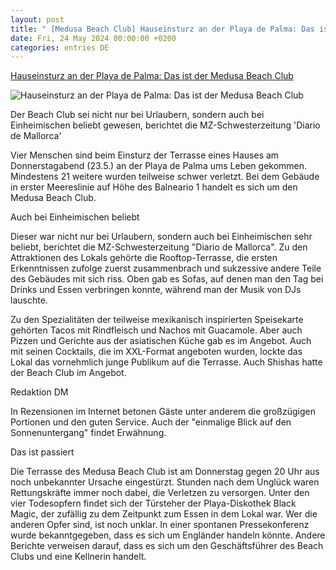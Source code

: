```yaml
---
layout: post
title: " [Medusa Beach Club] Hauseinsturz an der Playa de Palma: Das ist der Medusa Beach Club"
date: Fri, 24 May 2024 00:00:00 +0200
categories: entries DE
---
```

[Hauseinsturz an der Playa de Palma: Das ist der Medusa Beach Club](https://www.mallorcazeitung.es/panorama/2024/05/24/hauseinsturz-an-der-playa-palma-102821417.html)

![Hauseinsturz an der Playa de Palma: Das ist der Medusa Beach Club](https://estaticos-cdn.prensaiberica.es/clip/dee7b650-74bb-4ce7-a5a3-3237ba972f9a_16-9-discover-aspect-ratio_default_0.jpg)

Der Beach Club sei nicht nur bei Urlaubern, sondern auch bei Einheimischen beliebt gewesen, berichtet die MZ-Schwesterzeitung 'Diario de Mallorca'

Vier Menschen sind beim Einsturz der Terrasse eines Hauses am Donnerstagabend (23.5.) an der Playa de Palma ums Leben gekommen. Mindestens 21 weitere wurden teilweise schwer verletzt. Bei dem Gebäude in erster Meereslinie auf Höhe des Balneario 1 handelt es sich um den Medusa Beach Club.

Auch bei Einheimischen beliebt

Dieser war nicht nur bei Urlaubern, sondern auch bei Einheimischen sehr beliebt, berichtet die MZ-Schwesterzeitung "Diario de Mallorca". Zu den Attraktionen des Lokals gehörte die Rooftop-Terrasse, die ersten Erkenntnissen zufolge zuerst zusammenbrach und sukzessive andere Teile des Gebäudes mit sich riss. Oben gab es Sofas, auf denen man den Tag bei Drinks und Essen verbringen konnte, während man der Musik von DJs lauschte.

Zu den Spezialitäten der teilweise mexikanisch inspirierten Speisekarte gehörten Tacos mit Rindfleisch und Nachos mit Guacamole. Aber auch Pizzen und Gerichte aus der asiatischen Küche gab es im Angebot. Auch mit seinen Cocktails, die im XXL-Format angeboten wurden, lockte das Lokal das vornehmlich junge Publikum auf die Terrasse. Auch Shishas hatte der Beach Club im Angebot.

Redaktion DM

In Rezensionen im Internet betonen Gäste unter anderem die großzügigen Portionen und den guten Service. Auch der "einmalige Blick auf den Sonnenuntergang" findet Erwähnung.

Das ist passiert

Die Terrasse des Medusa Beach Club ist am Donnerstag gegen 20 Uhr aus noch unbekannter Ursache eingestürzt. Stunden nach dem Unglück waren Rettungskräfte immer noch dabei, die Verletzen zu versorgen. Unter den vier Todesopfern findet sich der Türsteher der Playa-Diskothek Black Magic, der zufällig zu dem Zeitpunkt zum Essen in dem Lokal war. Wer die anderen Opfer sind, ist noch unklar. In einer spontanen Pressekonferenz wurde bekanntgegeben, dass es sich um Engländer handeln könnte. Andere Berichte verweisen darauf, dass es sich um den Geschäftsführer des Beach Clubs und eine Kellnerin handelt.

